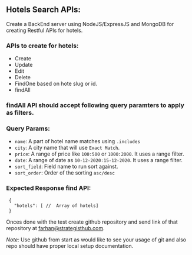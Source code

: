 ## Hotels Search APIs:
Create a BackEnd server using NodeJS/ExpressJS and MongoDB for creating Restful APIs for hotels.


### APIs to create for hotels:
* Create
* Update
* Edit
* Delete
* FindOne based on hote slug or id.
* findAll


### findAll API should accept following query paramters to apply as filters.

### Query Params:
 
 * `name`: A part of hotel name matches using `.includes`
 * `city`: A city name that will use `Exact Match`.
 * `price`: A range of price like `100:500` or `1000:2000`. It uses a range filter.
 * `date`: A range of date as `10-12-2020:15-12-2020`. It uses a range filter.
 * `sort_field`: Field name to run sort against.
 * `sort_order`: Order of the sorting `asc/desc`


### Expected Response find API:

 ```
  {
    "hotels": [ //  Array of hotels]
  }
 ```

Onces done with the test create github repository and send link of that repository at farhan@strategisthub.com.

_Note:_ Use github from start as would like to see your usage of git and also repo should have proper local setup documentation.
